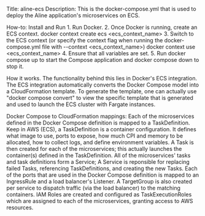 Title: aline-ecs
Description:
This is the docker-compose.yml that is used to deploy the Aline application's microservices on ECS. 

How-to: Install and Run
    1. Run Docker. 
    2. Once Docker is running, create an ECS context. 
        docker context create ecs <ecs_context_name>
    3. Switch to the ECS context (or specify the context flag when running the docker-compose.yml file with --context <ecs_context_name>)
        docker context use <ecs_context_name>
    4. Ensure that all variables are set. 
    5. Run docker compose up to start the Compose application and docker compose down to stop it. 

How it works.
The functionality behind this lies in Docker's ECS integration. The ECS integration automatically converts the Docker Compose model into a CloudFormation
template. To generate the template, one can actually use "docker compose convert" to view the specific template that is generated and used to launch the
ECS cluster with Fargate instances. 

Docker Compose to CloudFormation mappings:
Each of the microservices defined in the Docker Compose definition is mapped to a TaskDefinition. Keep in AWS (ECS), a TaskDefinition is a container configuration.
It defines what image to use, ports to expose, how much CPI and memory to be allocated, how to collect logs, and define environment variables.
A Task is then created for each of the microservices; this actually launches the container(s) defined in the TaskDefinition. 
All of the microservices' tasks and task definitions form a Service; A Service is reponsible for replacing failed Tasks, referencing TaskDefinitions, and creating
the new Tasks. 
Each of the ports that are used in the Docker Compose definition is mapped to an IngressRule and a load balancer's Listener. 
A TargetGroup is also created per service to dispatch traffic (via the load balancer) to the matching containers. 
IAM Roles are created and configured as TaskExecutionRoles which are assigned to each of the microservices, granting access to AWS resources. 